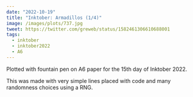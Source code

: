 ```yaml
---
date: "2022-10-19"
title: "Inktober: Armadillos (1/4)"
image: /images/plots/737.jpg
tweet: https://twitter.com/greweb/status/1582461306610688001
tags:
  - inktober
  - inktober2022
  - A6
---
```


Plotted with fountain pen on A6 paper for the 15th day of Inktober 2022.

This was made with very simple lines placed with code and many randomness choices using a RNG.